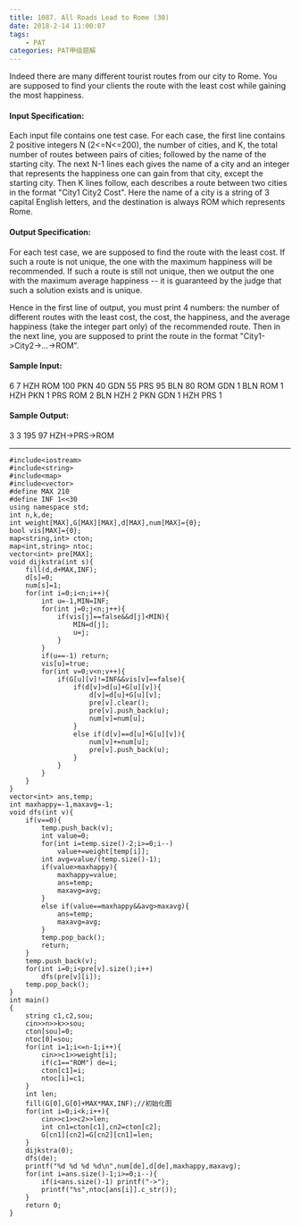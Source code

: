 ```yaml
---
title: 1087. All Roads Lead to Rome (30)
date: 2018-2-14 11:00:07
tags: 
	- PAT
categories: PAT甲级题解
---
```


Indeed there are many different tourist routes from our city to Rome. You are supposed to find your clients the route with the least cost while gaining the most happiness.

#### Input Specification:

Each input file contains one test case. For each case, the first line contains 2 positive integers N (2<=N<=200), the number of cities, and K, the total number of routes between pairs of cities; followed by the name of the starting city. The next N-1 lines each gives the name of a city and an integer that represents the happiness one can gain from that city, except the starting city. Then K lines follow, each describes a route between two cities in the format "City1 City2 Cost". Here the name of a city is a string of 3 capital English letters, and the destination is always ROM which represents Rome.

#### Output Specification:

For each test case, we are supposed to find the route with the least cost. If such a route is not unique, the one with the maximum happiness will be recommended. If such a route is still not unique, then we output the one with the maximum average happiness -- it is guaranteed by the judge that such a solution exists and is unique.

Hence in the first line of output, you must print 4 numbers: the number of different routes with the least cost, the cost, the happiness, and the average happiness (take the integer part only) of the recommended route. Then in the next line, you are supposed to print the route in the format "City1->City2->...->ROM".

#### Sample Input:
6 7 HZH
ROM 100
PKN 40
GDN 55
PRS 95
BLN 80
ROM GDN 1
BLN ROM 1
HZH PKN 1
PRS ROM 2
BLN HZH 2
PKN GDN 1
HZH PRS 1
#### Sample Output:
3 3 195 97
HZH->PRS->ROM
***

```
#include<iostream>
#include<string>
#include<map>
#include<vector>
#define MAX 210
#define INF 1<<30
using namespace std;
int n,k,de;
int weight[MAX],G[MAX][MAX],d[MAX],num[MAX]={0};
bool vis[MAX]={0};
map<string,int> cton;
map<int,string> ntoc;
vector<int> pre[MAX];
void dijkstra(int s){
    fill(d,d+MAX,INF);
    d[s]=0;
    num[s]=1;
    for(int i=0;i<n;i++){
        int u=-1,MIN=INF;
        for(int j=0;j<n;j++){
            if(vis[j]==false&&d[j]<MIN){
                MIN=d[j];
                u=j;
            }
        }
        if(u==-1) return;
        vis[u]=true;
        for(int v=0;v<n;v++){
            if(G[u][v]!=INF&&vis[v]==false){
                if(d[v]>d[u]+G[u][v]){
                    d[v]=d[u]+G[u][v];
                    pre[v].clear();
                    pre[v].push_back(u);
                    num[v]=num[u];
                }
                else if(d[v]==d[u]+G[u][v]){
                    num[v]+=num[u];
                    pre[v].push_back(u);
                }
            }
        }
    }
}
vector<int> ans,temp;
int maxhappy=-1,maxavg=-1;
void dfs(int v){
    if(v==0){
        temp.push_back(v);
        int value=0;
        for(int i=temp.size()-2;i>=0;i--)
            value+=weight[temp[i]];
        int avg=value/(temp.size()-1);
        if(value>maxhappy){
            maxhappy=value;
            ans=temp;
            maxavg=avg;
        }
        else if(value==maxhappy&&avg>maxavg){
            ans=temp;
            maxavg=avg;
        }
        temp.pop_back();
        return;
    }
    temp.push_back(v);
    for(int i=0;i<pre[v].size();i++)
        dfs(pre[v][i]);
    temp.pop_back();
}
int main()
{
    string c1,c2,sou;
    cin>>n>>k>>sou;
    cton[sou]=0;
    ntoc[0]=sou;
    for(int i=1;i<=n-1;i++){
        cin>>c1>>weight[i];
        if(c1=="ROM") de=i;
        cton[c1]=i;
        ntoc[i]=c1;
    }
    int len;
    fill(G[0],G[0]+MAX*MAX,INF);//初始化图
    for(int i=0;i<k;i++){
        cin>>c1>>c2>>len;
        int cn1=cton[c1],cn2=cton[c2];
        G[cn1][cn2]=G[cn2][cn1]=len;
    }
    dijkstra(0);
    dfs(de);
    printf("%d %d %d %d\n",num[de],d[de],maxhappy,maxavg);
    for(int i=ans.size()-1;i>=0;i--){
        if(i<ans.size()-1) printf("->");
        printf("%s",ntoc[ans[i]].c_str());
    }
    return 0;
}
```